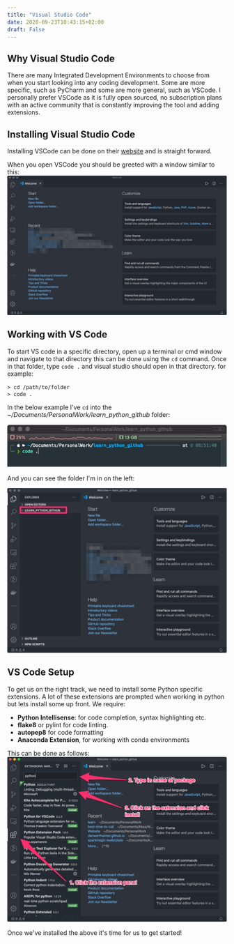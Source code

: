 ```yaml
---
title: "Visual Studio Code"
date: 2020-09-23T10:43:15+02:00
draft: False
---
```


## Why Visual Studio Code

There are many Integrated Development Environments to choose from when you start looking into any coding development. Some are more specific, such as PyCharm and some are more general, such as VSCode. I personally prefer VSCode as it is fully open sourced, no subscription plans with an active community that is constantly improving the tool and adding extensions.

## Installing Visual Studio Code

Installing VSCode can be done on their [website](https://code.visualstudio.com/download) and is straight forward.

When you open VSCode you should be greeted with a window similar to this:
![vscode-window](vscode_window.jpg)

## Working with VS Code

To start VS code in a specific directory, open up a terminal or cmd window and navigate to that directory this can be done using the `cd` command. Once in that folder, type `code .` and visual studio should open in that directory. for example:

```console
> cd /path/to/folder
> code .
```

In the below example I've `cd` into the _~/Documents/PersonalWork/learn_python_github_ folder:

![open_vscode](open_vscode.jpg)

And you can see the folder I'm in on the left:

![vs_code_folder](vscode_folder.jpg)

## VS Code Setup

To get us on the right track, we need to install some Python specific extensions. A lot of these extensions are prompted when working in python but lets install some up front. We require:

- **Python Intellisense**: for code completion, syntax highlighting etc.
- **flake8** or pylint for code linting.
- **autopep8** for code formatting
- **Anaconda Extension**, for working with conda environments

This can be done as follows:
![vscode_extension](vscode_extension.jpg)

Once we've installed the above it's time for us to get started!
